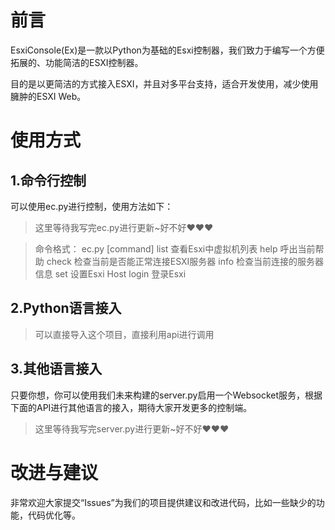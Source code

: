 # 前言
EsxiConsole(Ex)是一款以Python为基础的Esxi控制器，我们致力于编写一个方便拓展的、功能简洁的ESXI控制器。

目的是以更简洁的方式接入ESXI，并且对多平台支持，适合开发使用，减少使用臃肿的ESXI Web。

# 使用方式
## 1.命令行控制
可以使用ec.py进行控制，使用方法如下：
> 这里等待我写完ec.py进行更新~好不好❤❤❤

> 命令格式： ec.py [command]
    list   查看Esxi中虚拟机列表
    help   呼出当前帮助
    check  检查当前是否能正常连接ESXI服务器
    info   检查当前连接的服务器信息
    set    设置Esxi Host
    login  登录Esxi

## 2.Python语言接入
> 可以直接导入这个项目，直接利用api进行调用

## 3.其他语言接入
只要你想，你可以使用我们未来构建的server.py启用一个Websocket服务，根据下面的API进行其他语言的接入，期待大家开发更多的控制端。
> 这里等待我写完server.py进行更新~好不好❤❤❤

# 改进与建议

非常欢迎大家提交“Issues”为我们的项目提供建议和改进代码，比如一些缺少的功能，代码优化等。